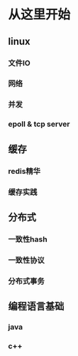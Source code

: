# 从这里开始

## linux

### 文件IO

### 网络

### 并发

### epoll & tcp server

## 缓存

### redis精华

### 缓存实践

## 分布式

### 一致性hash

### 一致性协议

### 分布式事务

## 编程语言基础

### java

### c++

